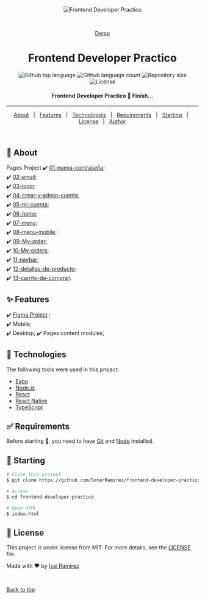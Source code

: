 <div align="center" id="top">
    <img src="https://soterramirez.dev/src/images/logo.png" alt="Frontend Developer Practico" />

  &#xa0;

  <a href="https://soterramirez.github.io/Frontend-Developer-Practico/">Demo</a>
</div>

<h1 align="center">Frontend Developer Practico</h1>

<p align="center">
  <img alt="Github top language" src="https://img.shields.io/github/languages/top/SoterRamirez/frontend-developer-practico?color=56BEB8">

  <img alt="Github language count" src="https://img.shields.io/github/languages/count/SoterRamirez/frontend-developer-practico?color=56BEB8">

  <img alt="Repository size" src="https://img.shields.io/github/repo-size/SoterRamirez/frontend-developer-practico?color=56BEB8">

  <img alt="License" src="https://img.shields.io/github/license/SoterRamirez/frontend-developer-practico?color=56BEB8">

  <!-- <img alt="Github issues" src="https://img.shields.io/github/issues/SoterRamirez/frontend-developer-practico?color=56BEB8" /> -->

  <!-- <img alt="Github forks" src="https://img.shields.io/github/forks/SoterRamirez/frontend-developer-practico?color=56BEB8" /> -->

  <!-- <img alt="Github stars" src="https://img.shields.io/github/stars/SoterRamirez/frontend-developer-practico?color=56BEB8" /> -->
</p>

<!-- Status -->

<h4 align="center">
	Frontend Developer Practico 🚀 Finish...
</h4>

<hr>

<p align="center">
  <a href="#dart-about">About</a> &#xa0; | &#xa0;
  <a href="#sparkles-features">Features</a> &#xa0; | &#xa0;
  <a href="#rocket-technologies">Technologies</a> &#xa0; | &#xa0;
  <a href="#white_check_mark-requirements">Requirements</a> &#xa0; | &#xa0;
  <a href="#checkered_flag-starting">Starting</a> &#xa0; | &#xa0;
  <a href="#memo-license">License</a> &#xa0; | &#xa0;
  <a href="https://github.com/SoterRamirez" target="_blank">Author</a>
</p>

<br>

## :dart: About ##

Pages Project
:heavy_check_mark: [01-nueva-contraseña](https://soterramirez.github.io/Frontend-Developer-Practico/pages/01-nueva-contrase%C3%B1a.html);\
:heavy_check_mark: [02-email](https://soterramirez.github.io/Frontend-Developer-Practico/pages/02-email.html);\
:heavy_check_mark: [03-login](https://soterramirez.github.io/Frontend-Developer-Practico/pages/03-login.html);\
:heavy_check_mark: [04-crear-y-admin-cuenta](https://soterramirez.github.io/Frontend-Developer-Practico/pages/04-crear-y-admin-cuenta.html);\
:heavy_check_mark: [05-mi-cuenta](https://soterramirez.github.io/Frontend-Developer-Practico/pages/5-mi-cuenta.html);\
:heavy_check_mark: [06-home](https://soterramirez.github.io/Frontend-Developer-Practico/pages/06-home.html);\
:heavy_check_mark: [07-menu](https://soterramirez.github.io/Frontend-Developer-Practico/pages/07-menu.html);\
:heavy_check_mark: [08-menu-mobile](https://soterramirez.github.io/Frontend-Developer-Practico/pages/08-menu-mobile.html);\
:heavy_check_mark: [09-My-order](https://soterramirez.github.io/Frontend-Developer-Practico/pages/09-My-order.html);\
:heavy_check_mark: [10-My-orders](https://soterramirez.github.io/Frontend-Developer-Practico/pages/10-My-orders.html);\
:heavy_check_mark: [11-navbar](https://soterramirez.github.io/Frontend-Developer-Practico/pages/11-navbar.html);\
:heavy_check_mark: [12-detalles-de-producto](https://soterramirez.github.io/Frontend-Developer-Practico/pages/12-detalles-de-producto.html);\
:heavy_check_mark: [13-carrito-de-compra](https://soterramirez.github.io/Frontend-Developer-Practico/pages/13-carrito-de-compra.html);\

## :sparkles: Features ##

:heavy_check_mark: <a href="https://www.figma.com/file/bcEVujIzJj5PNIWwF9pP2w/Platzi_YardSale">Figma Project</a> ;\
:heavy_check_mark: Mobile;\
:heavy_check_mark: Desktop;
:heavy_check_mark: Pages content modules;

## :rocket: Technologies ##

The following tools were used in this project:

- [Expo](https://expo.io/)
- [Node.js](https://nodejs.org/en/)
- [React](https://pt-br.reactjs.org/)
- [React Native](https://reactnative.dev/)
- [TypeScript](https://www.typescriptlang.org/)

## :white_check_mark: Requirements ##

Before starting :checkered_flag:, you need to have [Git](https://git-scm.com) and [Node](https://nodejs.org/en/) installed.

## :checkered_flag: Starting ##

```bash
# Clone this project
$ git clone https://github.com/SoterRamirez/frontend-developer-practico

# Access
$ cd frontend-developer-practico

# Open HTML
$ index.html
```

## :memo: License ##

This project is under license from MIT. For more details, see the [LICENSE](LICENSE.md) file.


Made with :heart: by <a href="https://github.com/SoterRamirez" target="_blank">Isaí Ramírez</a>

&#xa0;

<a href="#top">Back to top</a>
